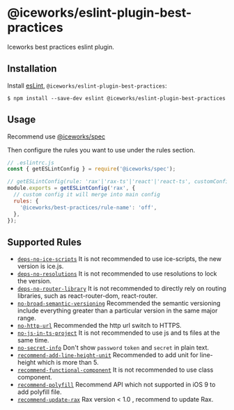 # @iceworks/eslint-plugin-best-practices

Iceworks best practices eslint plugin.

## Installation

Install [esLint](http://eslint.org), `@iceworks/eslint-plugin-best-practices`:

```shell
$ npm install --save-dev eslint @iceworks/eslint-plugin-best-practices
```

## Usage

Recommend use [@iceworks/spec](https://www.npmjs.com/package/@iceworks/spec)

Then configure the rules you want to use under the rules section.

```js
// .eslintrc.js
const { getESLintConfig } = require('@iceworks/spec');

// getESLintConfig(rule: 'rax'|'rax-ts'|'react'|'react-ts', customConfig?);
module.exports = getESLintConfig('rax', {
  // custom config it will merge into main config
  rules: {
    '@iceworks/best-practices/rule-name': 'off',
  },
});
```

## Supported Rules

- [`deps-no-ice-scripts`](https://github.com/ice-lab/spec/tree/master/packages/eslint-plugin-best-practices/docs/rules/deps-no-ice-scripts.md) It is not recommended to use ice-scripts, the new version is ice.js.
- [`deps-no-resolutions`](https://github.com/ice-lab/spec/tree/master/packages/eslint-plugin-best-practices/docs/rules/deps-no-resolutions.md) It is not recommended to use resolutions to lock the version.
- [`deps-no-router-library`](https://github.com/ice-lab/spec/tree/master/packages/eslint-plugin-best-practices/docs/rules/deps-no-router-library.md) It is not recommended to directly rely on routing libraries, such as react-router-dom, react-router.
- [`no-broad-semantic-versioning`](https://github.com/ice-lab/spec/tree/master/packages/eslint-plugin-best-practices/docs/rules/no-broad-semantic-versioning.md) Recommended the semantic versioning include everything greater than a particular version in the same major range.
- [`no-http-url`](https://github.com/ice-lab/spec/tree/master/packages/eslint-plugin-best-practices/docs/rules/no-http-url.md) Recommended the http url switch to HTTPS.
- [`no-js-in-ts-project`](https://github.com/ice-lab/spec/tree/master/packages/eslint-plugin-best-practices/docs/rules/no-js-in-ts-project.md) It is not recommended to use js and ts files at the same time.
- [`no-secret-info`](https://github.com/ice-lab/spec/tree/master/packages/eslint-plugin-best-practices/docs/rules/no-secret-info.md) Don't show `password` `token` and `secret` in plain text.
- [`recommend-add-line-height-unit`](https://github.com/ice-lab/spec/tree/master/packages/eslint-plugin-best-practices/docs/rules/recommend-add-line-height-unit.md) Recommended to add unit for line-height which is more than 5.
- [`recommend-functional-component`](https://github.com/ice-lab/spec/tree/master/packages/eslint-plugin-best-practices/docs/rules/recommend-functional-component.md) It is not recommended to use class component.
- [`recommend-polyfill`](https://github.com/ice-lab/spec/tree/master/packages/eslint-plugin-best-practices/docs/rules/recommend-polyfill.md) Recommend API which not supported in iOS 9 to add polyfill file.
- [`recommend-update-rax`](https://github.com/ice-lab/spec/tree/master/packages/eslint-plugin-best-practices/docs/rules/recommend-update-rax.md) Rax version < 1.0 , recommend to update Rax.
